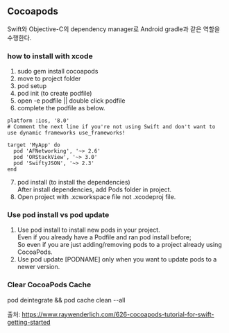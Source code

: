 ## Cocoapods  
Swift와 Objective-C의 dependency manager로 Android gradle과 같은 역할을 수행한다.  
  
  
### how to install with xcode  
1. sudo gem install cocoapods  
2. move to project folder  
3. pod setup  
4. pod init (to create podfile)  
5. open -e podfile || double click podfile  
6. complete the podfile as below.  

```
platform :ios, '8.0'  
# Comment the next line if you're not using Swift and don't want to use dynamic frameworks use_frameworks!  
  
target 'MyApp' do  
  pod 'AFNetworking', '~> 2.6'  
  pod 'ORStackView', '~> 3.0'  
  pod 'SwiftyJSON', '~> 2.3'  
end  
```

7. pod install (to install the dependencies)  
After install dependencies, add Pods folder in project.  
8. Open project with .xcworkspace file not .xcodeproj file.  
  
### Use pod install vs pod update  
1. Use pod install to install new pods in your project.  
Even if you already have a Podfile and ran pod install before;  
So even if you are just adding/removing pods to a project already using CocoaPods.  
2. Use pod update [PODNAME] only when you want to update pods to a newer version.  
  
### Clear CocoaPods Cache  
pod deintegrate && pod cache clean --all  
  
  
  
출처: https://www.raywenderlich.com/626-cocoapods-tutorial-for-swift-getting-started  